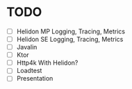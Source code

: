 # TODO

- [ ] Helidon MP Logging, Tracing, Metrics
- [ ] Helidon SE Logging, Tracing, Metrics
- [ ] Javalin
- [ ] Ktor
- [ ] Http4k With Helidon?
- [ ] Loadtest
- [ ] Presentation
